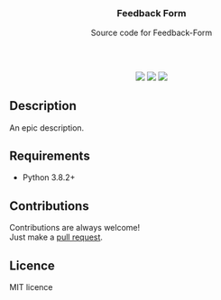 <p align="center">
<img src=""/>
<br/>
<h3 align="center">Feedback Form</h3>
<p align="center">Source code for Feedback-Form</p>
<h2></h2>
</p>

<br />
<p align="center">
<a href="../../issues"><img src="https://img.shields.io/github/issues/aminbeigi/Feedback-Form.svg?style=flat-square" /></a>
<a href="../../pulls"><img src="https://img.shields.io/github/issues-pr/aminbeigi/Feedback-Form.svg?style=flat-square" /></a>
<img src="https://img.shields.io/github/license/aminbeigi/Feedback-Form?style=flat-square">
</p>

## Description
An epic description.

## Requirements
* Python 3.8.2+

## Contributions
Contributions are always welcome!  
Just make a [pull request](../../pulls).

## Licence
MIT licence
